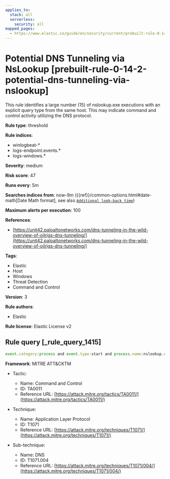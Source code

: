 ```yaml
---
applies_to:
  stack: all
  serverless:
    security: all
mapped_pages:
  - https://www.elastic.co/guide/en/security/current/prebuilt-rule-0-14-2-potential-dns-tunneling-via-nslookup.html
---
```


# Potential DNS Tunneling via NsLookup [prebuilt-rule-0-14-2-potential-dns-tunneling-via-nslookup]

This rule identifies a large number (15) of nslookup.exe executions with an explicit query type from the same host. This may indicate command and control activity utilizing the DNS protocol.

**Rule type**: threshold

**Rule indices**:

* winlogbeat-*
* logs-endpoint.events.*
* logs-windows.*

**Severity**: medium

**Risk score**: 47

**Runs every**: 5m

**Searches indices from**: now-9m ({{ref}}/common-options.html#date-math[Date Math format], see also [`Additional look-back time`](docs-content://solutions/security/detect-and-alert/create-detection-rule.md#rule-schedule))

**Maximum alerts per execution**: 100

**References**:

* [https://unit42.paloaltonetworks.com/dns-tunneling-in-the-wild-overview-of-oilrigs-dns-tunneling/](https://unit42.paloaltonetworks.com/dns-tunneling-in-the-wild-overview-of-oilrigs-dns-tunneling/)

**Tags**:

* Elastic
* Host
* Windows
* Threat Detection
* Command and Control

**Version**: 3

**Rule authors**:

* Elastic

**Rule license**: Elastic License v2

## Rule query [_rule_query_1415]

```js
event.category:process and event.type:start and process.name:nslookup.exe and process.args:(-querytype=* or -qt=* or -q=* or -type=*)
```

**Framework**: MITRE ATT&CKTM

* Tactic:

    * Name: Command and Control
    * ID: TA0011
    * Reference URL: [https://attack.mitre.org/tactics/TA0011/](https://attack.mitre.org/tactics/TA0011/)

* Technique:

    * Name: Application Layer Protocol
    * ID: T1071
    * Reference URL: [https://attack.mitre.org/techniques/T1071/](https://attack.mitre.org/techniques/T1071/)

* Sub-technique:

    * Name: DNS
    * ID: T1071.004
    * Reference URL: [https://attack.mitre.org/techniques/T1071/004/](https://attack.mitre.org/techniques/T1071/004/)



